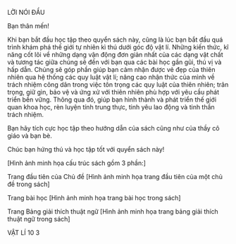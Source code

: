 LỜI NÓI ĐẦU

Bạn thân mến!

Khi bạn bắt đầu học tập theo quyển sách này, cũng là lúc bạn bắt đầu quá trình khám phá thế giới tự nhiên kì thú dưới góc độ vật lí. Những kiến thức, kĩ năng cốt lõi về những dạng vận động đơn giản nhất của các dạng vật chất và tương tác giữa chúng sẽ đến với bạn qua các bài học gần gũi, thú vị và hấp dẫn. Chúng sẽ góp phần giúp bạn cảm nhận được vẻ đẹp của thiên nhiên qua hệ thống các quy luật vật lí; nâng cao nhận thức của mình về trách nhiệm công dân trong việc tôn trọng các quy luật của thiên nhiên; trân trọng, giữ gìn, bảo vệ và ứng xử với thiên nhiên phù hợp với yêu cầu phát triển bền vững. Thông qua đó, giúp bạn hình thành và phát triển thế giới quan khoa học, rèn luyện tính trung thực, tinh yêu lao động và tinh thần trách nhiệm.

Bạn hãy tích cực học tập theo hướng dẫn của sách cũng như của thầy cô giáo và bạn bè.

Chúc bạn hứng thú và học tập tốt với quyển sách này!

[Hình ảnh minh họa cấu trúc sách gồm 3 phần:]

Trang đầu tiên của Chủ đề
[Hình ảnh minh họa trang đầu tiên của một chủ đề trong sách]

Trang bài học
[Hình ảnh minh họa trang bài học trong sách]

Trang Bảng giải thích thuật ngữ
[Hình ảnh minh họa trang bảng giải thích thuật ngữ trong sách]

VẬT LÍ 10 3